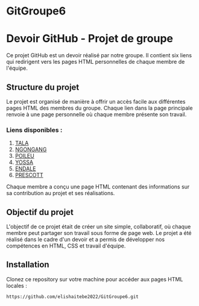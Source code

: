 # GitGroupe6

# Devoir GitHub - Projet de groupe

Ce projet GitHub est un devoir réalisé par notre groupe. Il contient six liens qui redirigent vers les pages HTML personnelles de chaque membre de l'équipe.

## Structure du projet

Le projet est organisé de manière à offrir un accès facile aux différentes pages HTML des membres du groupe. Chaque lien dans la page principale renvoie à une page personnelle où chaque membre présente son travail.

### Liens disponibles :

1. [TALA](tala.html)
2. [NGONGANG](ngongang.html)
3. [POILEU](Poileu.html)
4. [YOSSA](Yossa.html)
5. [ENDALE](Endale.html)
6. [PRESCOTT](prescott.html)

Chaque membre a conçu une page HTML contenant des informations sur sa contribution au projet et ses réalisations.

## Objectif du projet

L'objectif de ce projet était de créer un site simple, collaboratif, où chaque membre peut partager son travail sous forme de page web. Le projet a été réalisé dans le cadre d'un devoir et a permis de développer nos compétences en HTML, CSS et travail d'équipe.

## Installation

Clonez ce repository sur votre machine pour accéder aux pages HTML locales :

```bash
https://github.com/elishaitebe2022/GitGroupe6.git
